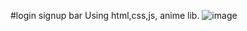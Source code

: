 #login signup bar 
Using html,css,js, anime lib.
![image](https://github.com/user-attachments/assets/3b079b6d-0aa7-4edc-b27f-fc5ec34e2ab7)
